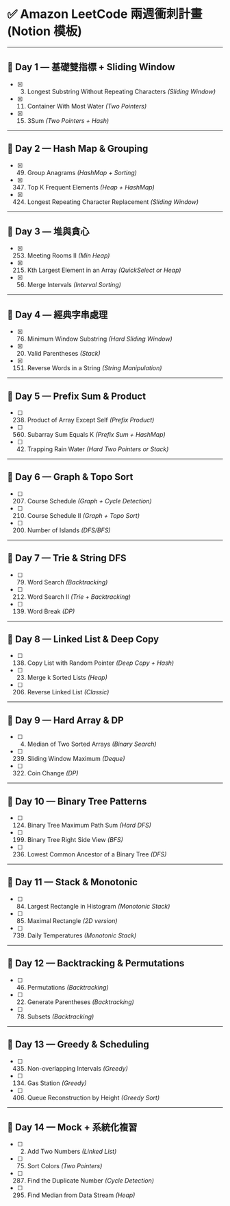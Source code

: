 # ✅ **Amazon LeetCode 兩週衝刺計畫** (Notion 模板)

---

## 📅 **Day 1 — 基礎雙指標 + Sliding Window**

- [X]  3. Longest Substring Without Repeating Characters *(Sliding Window)*
- [X]  11. Container With Most Water *(Two Pointers)*
- [X]  15. 3Sum *(Two Pointers + Hash)*

---

## 📅 **Day 2 — Hash Map & Grouping**

- [X]  49. Group Anagrams *(HashMap + Sorting)*
- [X]  347. Top K Frequent Elements *(Heap + HashMap)*
- [X]  424. Longest Repeating Character Replacement *(Sliding Window)*

---

## 📅 **Day 3 — 堆與貪心**

- [x]  253. Meeting Rooms II *(Min Heap)*
- [X]  215. Kth Largest Element in an Array *(QuickSelect or Heap)*
- [X]  56. Merge Intervals *(Interval Sorting)*

---

## 📅 **Day 4 — 經典字串處理**

- [X]  76. Minimum Window Substring *(Hard Sliding Window)*
- [X]  20. Valid Parentheses *(Stack)*
- [X]  151. Reverse Words in a String *(String Manipulation)*

---

## 📅 **Day 5 — Prefix Sum & Product**

- [ ]  238. Product of Array Except Self *(Prefix Product)*
- [ ]  560. Subarray Sum Equals K *(Prefix Sum + HashMap)*
- [ ]  42. Trapping Rain Water *(Hard Two Pointers or Stack)*

---

## 📅 **Day 6 — Graph & Topo Sort**

- [ ]  207. Course Schedule *(Graph + Cycle Detection)*
- [ ]  210. Course Schedule II *(Graph + Topo Sort)*
- [ ]  200. Number of Islands *(DFS/BFS)*

---

## 📅 **Day 7 — Trie & String DFS**

- [ ]  79. Word Search *(Backtracking)*
- [ ]  212. Word Search II *(Trie + Backtracking)*
- [ ]  139. Word Break *(DP)*

---

## 📅 **Day 8 — Linked List & Deep Copy**

- [ ]  138. Copy List with Random Pointer *(Deep Copy + Hash)*
- [ ]  23. Merge k Sorted Lists *(Heap)*
- [ ]  206. Reverse Linked List *(Classic)*

---

## 📅 **Day 9 — Hard Array & DP**

- [ ]  4. Median of Two Sorted Arrays *(Binary Search)*
- [ ]  239. Sliding Window Maximum *(Deque)*
- [ ]  322. Coin Change *(DP)*

---

## 📅 **Day 10 — Binary Tree Patterns**

- [ ]  124. Binary Tree Maximum Path Sum *(Hard DFS)*
- [ ]  199. Binary Tree Right Side View *(BFS)*
- [ ]  236. Lowest Common Ancestor of a Binary Tree *(DFS)*

---

## 📅 **Day 11 — Stack & Monotonic**

- [ ]  84. Largest Rectangle in Histogram *(Monotonic Stack)*
- [ ]  85. Maximal Rectangle *(2D version)*
- [ ]  739. Daily Temperatures *(Monotonic Stack)*

---

## 📅 **Day 12 — Backtracking & Permutations**

- [ ]  46. Permutations *(Backtracking)*
- [ ]  22. Generate Parentheses *(Backtracking)*
- [ ]  78. Subsets *(Backtracking)*

---

## 📅 **Day 13 — Greedy & Scheduling**

- [ ]  435. Non-overlapping Intervals *(Greedy)*
- [ ]  134. Gas Station *(Greedy)*
- [ ]  406. Queue Reconstruction by Height *(Greedy Sort)*

---

## 📅 **Day 14 — Mock + 系統化複習**

- [ ]  2. Add Two Numbers *(Linked List)*
- [ ]  75. Sort Colors *(Two Pointers)*
- [ ]  287. Find the Duplicate Number *(Cycle Detection)*
- [ ]  295. Find Median from Data Stream *(Heap)*
